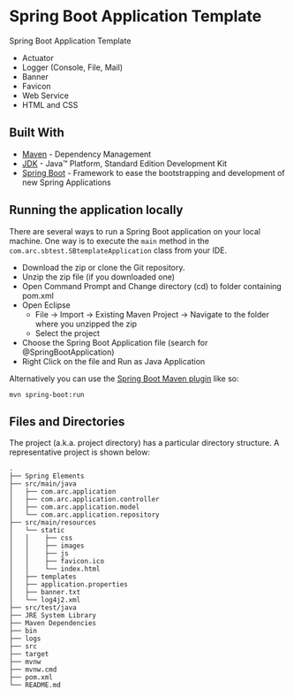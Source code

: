 # Spring Boot Application Template

Spring Boot Application Template

- Actuator
- Logger (Console, File, Mail)
- Banner
- Favicon
- Web Service
- HTML and CSS

## Built With

* [Maven](https://maven.apache.org/) - Dependency Management
* [JDK](http://www.oracle.com/technetwork/java/javase/downloads/jdk8-downloads-2133151.html) - Java™ Platform, Standard Edition Development Kit 
* [Spring Boot](https://spring.io/projects/spring-boot) - Framework to ease the bootstrapping and development of new Spring Applications

## Running the application locally

There are several ways to run a Spring Boot application on your local machine. One way is to execute the `main` method in the `com.arc.sbtest.SBtemplateApplication` class from your IDE.

- Download the zip or clone the Git repository.
- Unzip the zip file (if you downloaded one)
- Open Command Prompt and Change directory (cd) to folder containing pom.xml
- Open Eclipse 
   - File -> Import -> Existing Maven Project -> Navigate to the folder where you unzipped the zip
   - Select the project
- Choose the Spring Boot Application file (search for @SpringBootApplication)
- Right Click on the file and Run as Java Application

Alternatively you can use the [Spring Boot Maven plugin](https://docs.spring.io/spring-boot/docs/current/reference/html/build-tool-plugins-maven-plugin.html) like so:

```shell
mvn spring-boot:run
```

## Files and Directories

The project (a.k.a. project directory) has a particular directory structure. A representative project is shown below:

```
.
├── Spring Elements
├── src/main/java
│   ├── com.arc.application
│   ├── com.arc.application.controller
│   ├── com.arc.application.model
│   └── com.arc.application.repository
├── src/main/resources
│   └── static
│   │    ├── css
│   │    ├── images
│   │    ├── js
│   │    ├── favicon.ico
│   │    └── index.html
│   ├── templates
│   ├── application.properties
│   ├── banner.txt
│   └── log4j2.xml
├── src/test/java
├── JRE System Library
├── Maven Dependencies
├── bin
├── logs
├── src
├── target
├── mvnw
├── mvnw.cmd
├── pom.xml
└── README.md
```